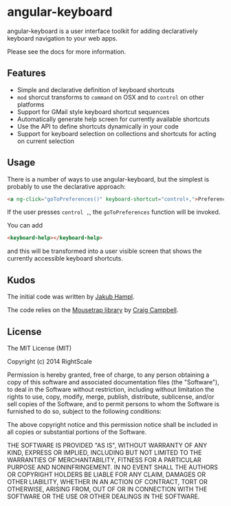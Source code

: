 angular-keyboard
================

angular-keyboard is a user interface toolkit for adding declaratively keyboard navigation to your web apps.

Please see the docs for more information.

Features
--------

- Simple and declarative definition of keyboard shortcuts
- `mod` shorcut transforms to `command` on OSX and to `control` on other platforms
- Support for GMail style keyboard shortcut sequences
- Automatically generate help screen for currently available shortcuts
- Use the API to define shortcuts dynamically in your code
- Support for keyboard selection on collections and shortcuts for acting on current selection

Usage
-----

There is a number of ways to use angular-keyboard, but the simplest is probably to use the declarative approach:

~~~html
<a ng-click="goToPreferences()" keyboard-shortcut="control+,">Preferences</a>
~~~

If the user presses `control ,`, the `goToPreferences` function will be invoked.

You can add 

~~~html
<keyboard-help></keyboard-help>
~~~

and this will be transformed into a user visible screen that shows the currently accessible keyboard shortcuts.

Kudos
-----

The initial code was written by [Jakub Hampl](http://gampleman.eu).

The code relies on the [Mousetrap library](https://github.com/ccampbell/mousetrap) by [Craig Campbell](http://craig.is/).


License
-------

The MIT License (MIT)

Copyright (c) 2014 RightScale

Permission is hereby granted, free of charge, to any person obtaining a copy of this software and associated documentation files (the "Software"), to deal in the Software without restriction, including without limitation the rights to use, copy, modify, merge, publish, distribute, sublicense, and/or sell copies of the Software, and to permit persons to whom the Software is furnished to do so, subject to the following conditions:

The above copyright notice and this permission notice shall be included in all copies or substantial portions of the Software.

THE SOFTWARE IS PROVIDED "AS IS", WITHOUT WARRANTY OF ANY KIND, EXPRESS OR IMPLIED, INCLUDING BUT NOT LIMITED TO THE WARRANTIES OF MERCHANTABILITY, FITNESS FOR A PARTICULAR PURPOSE AND NONINFRINGEMENT. IN NO EVENT SHALL THE AUTHORS OR COPYRIGHT HOLDERS BE LIABLE FOR ANY CLAIM, DAMAGES OR OTHER LIABILITY, WHETHER IN AN ACTION OF CONTRACT, TORT OR OTHERWISE, ARISING FROM, OUT OF OR IN CONNECTION WITH THE SOFTWARE OR THE USE OR OTHER DEALINGS IN THE SOFTWARE.
